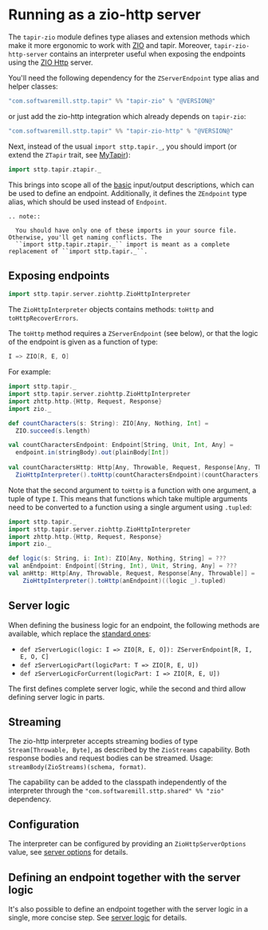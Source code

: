 # Running as a zio-http server

The `tapir-zio` module defines type aliases and extension methods which make it more ergonomic to work with
[ZIO](https://zio.dev) and tapir. Moreover, `tapir-zio-http-server` contains an interpreter useful when
exposing the endpoints using the [ZIO Http](https://github.com/dream11/zio-http) server.

You'll need the following dependency for the `ZServerEndpoint` type alias and helper classes:

```scala
"com.softwaremill.sttp.tapir" %% "tapir-zio" % "@VERSION@"
```

or just add the zio-http integration which already depends on `tapir-zio`:

```scala
"com.softwaremill.sttp.tapir" %% "tapir-zio-http" % "@VERSION@"
```

Next, instead of the usual `import sttp.tapir._`, you should import (or extend the `ZTapir` trait, see [MyTapir](../mytapir.md)):

```scala mdoc:compile-only
import sttp.tapir.ztapir._
```

This brings into scope all of the [basic](../endpoint/basics.md) input/output descriptions, which can be used to define an endpoint.
Additionally, it defines the `ZEndpoint` type alias, which should be used instead of `Endpoint`.

```eval_rst
.. note::

  You should have only one of these imports in your source file. Otherwise, you'll get naming conflicts. The
  ``import sttp.tapir.ztapir._`` import is meant as a complete replacement of ``import sttp.tapir._``.
```

## Exposing endpoints

```scala mdoc:compile-only
import sttp.tapir.server.ziohttp.ZioHttpInterpreter
```

The `ZioHttpInterpreter` objects contains methods: `toHttp` and `toHttpRecoverErrors`.

The `toHttp` method requires a `ZServerEndpoint` (see below), or that the logic of the endpoint is given as a function 
of type:

```scala
I => ZIO[R, E, O]
```

For example:

```scala mdoc:compile-only
import sttp.tapir._
import sttp.tapir.server.ziohttp.ZioHttpInterpreter
import zhttp.http.{Http, Request, Response}
import zio._

def countCharacters(s: String): ZIO[Any, Nothing, Int] =
  ZIO.succeed(s.length)

val countCharactersEndpoint: Endpoint[String, Unit, Int, Any] =
  endpoint.in(stringBody).out(plainBody[Int])
  
val countCharactersHttp: Http[Any, Throwable, Request, Response[Any, Throwable]]  =
  ZioHttpInterpreter().toHttp(countCharactersEndpoint)(countCharacters)
```

Note that the second argument to `toHttp` is a function with one argument, a tuple of type `I`. This means that
functions which take multiple arguments need to be converted to a function using a single argument using `.tupled`:

```scala mdoc:compile-only
import sttp.tapir._
import sttp.tapir.server.ziohttp.ZioHttpInterpreter
import zhttp.http.{Http, Request, Response}
import zio._

def logic(s: String, i: Int): ZIO[Any, Nothing, String] = ???
val anEndpoint: Endpoint[(String, Int), Unit, String, Any] = ???
val anHttp: Http[Any, Throwable, Request, Response[Any, Throwable]] = 
    ZioHttpInterpreter().toHttp(anEndpoint)((logic _).tupled)
```

## Server logic

When defining the business logic for an endpoint, the following methods are available, which replace the
[standard ones](logic.md):

* `def zServerLogic(logic: I => ZIO[R, E, O]): ZServerEndpoint[R, I, E, O, C]`
* `def zServerLogicPart(logicPart: T => ZIO[R, E, U])`
* `def zServerLogicForCurrent(logicPart: I => ZIO[R, E, U])`

The first defines complete server logic, while the second and third allow defining server logic in parts.

## Streaming

The zio-http interpreter accepts streaming bodies of type `Stream[Throwable, Byte]`, as described by the `ZioStreams`
capability. Both response bodies and request bodies can be streamed. Usage: `streamBody(ZioStreams)(schema, format)`.

The capability can be added to the classpath independently of the interpreter through the
`"com.softwaremill.sttp.shared" %% "zio"` dependency.

## Configuration

The interpreter can be configured by providing an `ZioHttpServerOptions` value, see
[server options](options.md) for details.

## Defining an endpoint together with the server logic

It's also possible to define an endpoint together with the server logic in a single, more concise step. See
[server logic](logic.md) for details.

